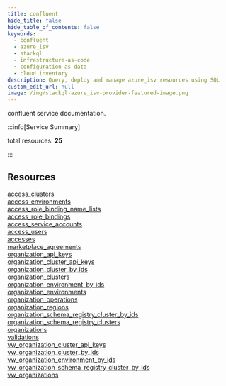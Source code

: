 ```yaml
---
title: confluent
hide_title: false
hide_table_of_contents: false
keywords:
  - confluent
  - azure_isv
  - stackql
  - infrastructure-as-code
  - configuration-as-data
  - cloud inventory
description: Query, deploy and manage azure_isv resources using SQL
custom_edit_url: null
image: /img/stackql-azure_isv-provider-featured-image.png
---
```


confluent service documentation.

:::info[Service Summary]

total resources: __25__  

:::

## Resources
<div class="row">
<div class="providerDocColumn">
<a href="/services/confluent/access_clusters/">access_clusters</a><br />
<a href="/services/confluent/access_environments/">access_environments</a><br />
<a href="/services/confluent/access_role_binding_name_lists/">access_role_binding_name_lists</a><br />
<a href="/services/confluent/access_role_bindings/">access_role_bindings</a><br />
<a href="/services/confluent/access_service_accounts/">access_service_accounts</a><br />
<a href="/services/confluent/access_users/">access_users</a><br />
<a href="/services/confluent/accesses/">accesses</a><br />
<a href="/services/confluent/marketplace_agreements/">marketplace_agreements</a><br />
<a href="/services/confluent/organization_api_keys/">organization_api_keys</a><br />
<a href="/services/confluent/organization_cluster_api_keys/">organization_cluster_api_keys</a><br />
<a href="/services/confluent/organization_cluster_by_ids/">organization_cluster_by_ids</a><br />
<a href="/services/confluent/organization_clusters/">organization_clusters</a><br />
<a href="/services/confluent/organization_environment_by_ids/">organization_environment_by_ids</a>
</div>
<div class="providerDocColumn">
<a href="/services/confluent/organization_environments/">organization_environments</a><br />
<a href="/services/confluent/organization_operations/">organization_operations</a><br />
<a href="/services/confluent/organization_regions/">organization_regions</a><br />
<a href="/services/confluent/organization_schema_registry_cluster_by_ids/">organization_schema_registry_cluster_by_ids</a><br />
<a href="/services/confluent/organization_schema_registry_clusters/">organization_schema_registry_clusters</a><br />
<a href="/services/confluent/organizations/">organizations</a><br />
<a href="/services/confluent/validations/">validations</a><br />
<a href="/services/confluent/vw_organization_cluster_api_keys/">vw_organization_cluster_api_keys</a><br />
<a href="/services/confluent/vw_organization_cluster_by_ids/">vw_organization_cluster_by_ids</a><br />
<a href="/services/confluent/vw_organization_environment_by_ids/">vw_organization_environment_by_ids</a><br />
<a href="/services/confluent/vw_organization_schema_registry_cluster_by_ids/">vw_organization_schema_registry_cluster_by_ids</a><br />
<a href="/services/confluent/vw_organizations/">vw_organizations</a>
</div>
</div>
